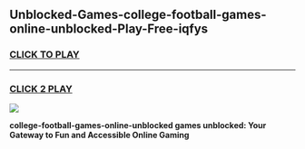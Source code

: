 
## Unblocked-Games-college-football-games-online-unblocked-Play-Free-iqfys
<h3>
<a href="https://premium76.site?title=college-football-games-online-unblocked&ref=18A1">CLICK TO PLAY</a></h3>
<hr>

<h3>
<a href="https://premium76.site?title=college-football-games-online-unblocked&ref=18A1">CLICK 2 PLAY</a>
  
</h3>

<a href="https://premium76.site?title=college-football-games-online-unblocked&ref=18A1"><img src="https://clearcache.store/games.png"></a>


**college-football-games-online-unblocked games unblocked: Your Gateway to Fun and Accessible Online Gaming**
